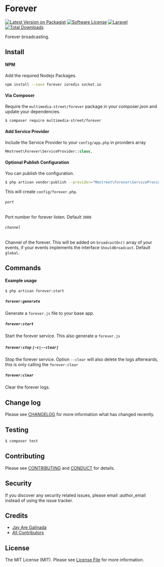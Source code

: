 # Forever

[![Latest Version on Packagist][ico-version]][link-packagist]
[![Software License][ico-license]](LICENSE.md)
[![Laravel][ico-laravel]](link-laravel)
[![Total Downloads][ico-downloads]][link-downloads]

Forever broadcasting.

## Install

#### NPM
Add the required Nodejs Packages.

``` bash
npm install --save forever ioredis socket.io
```

#### Via Composer
Require the `multimedia-street/forever` package in your composer.json and update your dependencies.

``` bash
$ composer require multimedia-street/forever
```

#### Add Service Provider
Include the Service Provider to your `config/app.php` in providers array

``` php
Mmstreet\Forever\ServiceProvider::class,
```

#### Optional Publish Configuration
You can publish the configuration.

``` bash
$ php artisan vendor:publish --provider="Mmstreet\Forever\ServiceProvider"
```

This will create `config/forever.php`.

###### `port`
Port number for forever listen. Default `3000`

###### `channel`
Channel of the forever. This will be added on `broadcastOn()` array of your events, if your events implements the interface `ShouldBroadcast`. Default `global`.


## Commands

#### Example usage
``` bash
$ php artisan forever:start
```

##### `forever:generate`
Generate a `forever.js` file to your base app.

##### `forever:start`
Start the forever service. This also generate a `forever.js`

##### `forever:stop` `[-c|--clear]`
Stop the forever service. Option `--clear` will also delete the logs afterwards, this is only calling the `forever:clear`

##### `forever:clear`
Clear the forever logs.


## Change log

Please see [CHANGELOG](CHANGELOG.md) for more information what has changed recently.

## Testing

``` bash
$ composer test
```

## Contributing

Please see [CONTRIBUTING](CONTRIBUTING.md) and [CONDUCT](CONDUCT.md) for details.

## Security

If you discover any security related issues, please email :author_email instead of using the issue tracker.

## Credits

- [Jay Are Galinada][link-author]
- [All Contributors][link-contributors]

## License

The MIT License (MIT). Please see [License File](LICENSE.md) for more information.

[ico-version]: https://img.shields.io/packagist/v/multimedia-street/forever.svg?style=flat-square
[ico-license]: https://img.shields.io/badge/license-MIT-brightgreen.svg?style=flat-square
[ico-travis]: https://img.shields.io/travis/multimedia-street/forever/master.svg?style=flat-square
[ico-scrutinizer]: https://img.shields.io/scrutinizer/coverage/g/multimedia-street/forever.svg?style=flat-square
[ico-code-quality]: https://img.shields.io/scrutinizer/g/multimedia-street/forever.svg?style=flat-square
[ico-downloads]: https://img.shields.io/packagist/dt/multimedia-street/forever.svg?style=flat-square
[ico-laravel]: http://img.shields.io/badge/Laravel-~5.1-orange.svg?style=flat-square

[link-packagist]: https://packagist.org/packages/multimedia-street/forever
[link-travis]: https://travis-ci.org/multimedia-street/forever
[link-scrutinizer]: https://scrutinizer-ci.com/g/multimedia-street/forever/code-structure
[link-code-quality]: https://scrutinizer-ci.com/g/multimedia-street/forever
[link-downloads]: https://packagist.org/packages/multimedia-street/forever
[link-author]: https://github.com/jayaregalinada
[link-contributors]: ../../contributors

